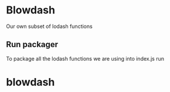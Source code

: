 # Blowdash

Our own subset of lodash functions

## Run packager



To package all the lodash functions we are using into index.js run
# blowdash
